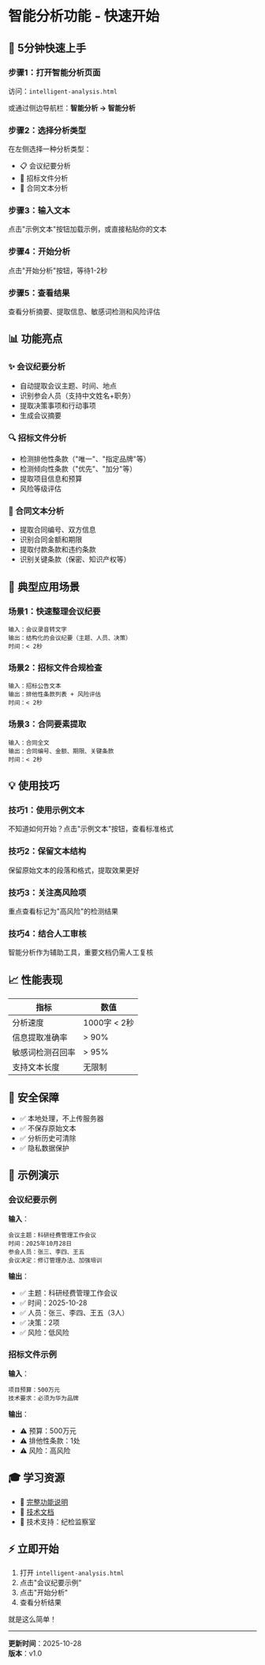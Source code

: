 # 智能分析功能 - 快速开始

## 🚀 5分钟快速上手

### 步骤1：打开智能分析页面
访问：`intelligent-analysis.html`

或通过侧边导航栏：**智能分析 → 智能分析**

### 步骤2：选择分析类型
在左侧选择一种分析类型：
- 📋 会议纪要分析
- 📄 招标文件分析
- 📝 合同文本分析

### 步骤3：输入文本
点击"示例文本"按钮加载示例，或直接粘贴你的文本

### 步骤4：开始分析
点击"开始分析"按钮，等待1-2秒

### 步骤5：查看结果
查看分析摘要、提取信息、敏感词检测和风险评估

## 📊 功能亮点

### ✨ 会议纪要分析
- 自动提取会议主题、时间、地点
- 识别参会人员（支持中文姓名+职务）
- 提取决策事项和行动事项
- 生成会议摘要

### 🔍 招标文件分析
- 检测排他性条款（"唯一"、"指定品牌"等）
- 检测倾向性条款（"优先"、"加分"等）
- 提取项目信息和预算
- 风险等级评估

### 📑 合同文本分析
- 提取合同编号、双方信息
- 识别合同金额和期限
- 提取付款条款和违约条款
- 识别关键条款（保密、知识产权等）

## 🎯 典型应用场景

### 场景1：快速整理会议纪要
```
输入：会议录音转文字
输出：结构化的会议纪要（主题、人员、决策）
时间：< 2秒
```

### 场景2：招标文件合规检查
```
输入：招标公告文本
输出：排他性条款列表 + 风险评估
时间：< 2秒
```

### 场景3：合同要素提取
```
输入：合同全文
输出：合同编号、金额、期限、关键条款
时间：< 2秒
```

## 💡 使用技巧

### 技巧1：使用示例文本
不知道如何开始？点击"示例文本"按钮，查看标准格式

### 技巧2：保留文本结构
保留原始文本的段落和格式，提取效果更好

### 技巧3：关注高风险项
重点查看标记为"高风险"的检测结果

### 技巧4：结合人工审核
智能分析作为辅助工具，重要文档仍需人工复核

## 📈 性能表现

| 指标 | 数值 |
|------|------|
| 分析速度 | 1000字 < 2秒 |
| 信息提取准确率 | > 90% |
| 敏感词检测召回率 | > 95% |
| 支持文本长度 | 无限制 |

## 🔐 安全保障

- ✅ 本地处理，不上传服务器
- ✅ 不保存原始文本
- ✅ 分析历史可清除
- ✅ 隐私数据保护

## 📝 示例演示

### 会议纪要示例

**输入**：
```
会议主题：科研经费管理工作会议
时间：2025年10月28日
参会人员：张三、李四、王五
会议决定：修订管理办法、加强培训
```

**输出**：
- ✅ 主题：科研经费管理工作会议
- ✅ 时间：2025-10-28
- ✅ 人员：张三、李四、王五（3人）
- ✅ 决策：2项
- ✅ 风险：低风险

### 招标文件示例

**输入**：
```
项目预算：500万元
技术要求：必须为华为品牌
```

**输出**：
- ⚠️ 预算：500万元
- ⚠️ 排他性条款：1处
- ⚠️ 风险：高风险

## 🎓 学习资源

- 📖 [完整功能说明](INTELLIGENT-ANALYSIS-GUIDE.md)
- 🔧 [技术文档](js/text-analysis-service.js)
- 💬 技术支持：纪检监察室

## ⚡ 立即开始

1. 打开 `intelligent-analysis.html`
2. 点击"会议纪要示例"
3. 点击"开始分析"
4. 查看分析结果

就是这么简单！

---

**更新时间**：2025-10-28  
**版本**：v1.0
